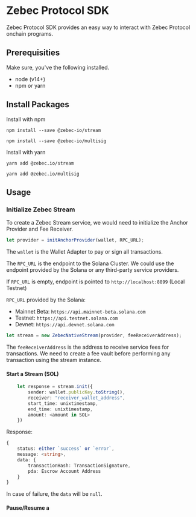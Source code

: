 # Zebec Protocol SDK
Zebec Protocol SDK provides an easy way to interact with Zebec Protocol onchain programs.

## Prerequisities

Make sure, you've the following installed.
- node (v14+)
- npm or yarn


## Install Packages

Install with npm

```
npm install --save @zebec-io/stream
```

```
npm install --save @zebec-io/multisig
```

Install with yarn

```
yarn add @zebec.io/stream
```
```
yarn add @zebec.io/multisig
```

## Usage

### Initialize Zebec Stream

To create a Zebec Stream service, we would need to initialize the Anchor Provider and Fee Receiver.

```typescript
let provider = initAnchorProvider(wallet, RPC_URL);
```

The `wallet` is the Wallet Adapter to pay or sign all transactions.

The `RPC_URL` is the endpoint to the Solana Cluster. We could use the endpoint provided by the Solana or any third-party service providers. 

If `RPC_URL` is empty, endpoint is pointed to `http://localhost:8899` (Local Testnet)

`RPC_URL` provided by the Solana: 

- Mainnet Beta: `https://api.mainnet-beta.solana.com`
- Testnet: `https://api.testnet.solana.com`
- Devnet: `https://api.devnet.solana.com`

```typescript
let stream = new ZebecNativeStream(provider, feeReceiverAddress);
```

The `feeReceiverAddress` is the address to receive service fees for transactions. We need to create a fee vault before performing any transaction using the stream instance. 

#### Start a Stream (SOL)
```typescript
    let response = stream.init({
        sender: wallet.publicKey.toString(),
        receiver: "receiver_wallet_address",
        start_time: unixtimestamp,
        end_time: unixtimestamp,
        amount: <amount in SOL>
    })
```
Response:

```typescript
{
    status: either `success` or `error`,
    message: <string>,
    data: {
        transactionHash: TransactionSignature,
        pda: Escrow Account Address
    }
}
```
In case of failure, the `data` will be `null`.


#### Pause/Resume a 
